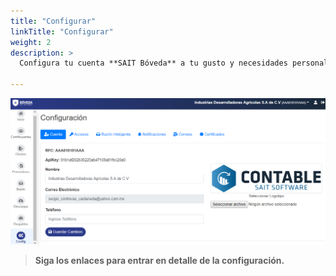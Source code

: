 ```yaml
---
title: "Configurar"
linkTitle: "Configurar"
weight: 2
description: >
  Configura tu cuenta **SAIT Bóveda** a tu gusto y necesidades personales.

---
```



![IMG](confi.png) 

 > **Siga los enlaces para entrar en detalle de la configuración.**
